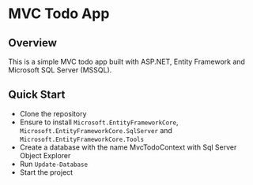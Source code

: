 ﻿# MVC Todo App

## Overview

This is a simple MVC todo app built with ASP.NET, Entity Framework and Microsoft SQL Server (MSSQL).

## Quick Start

-   Clone the repository
-   Ensure to install `Microsoft.EntityFrameworkCore`, `Microsoft.EntityFrameworkCore.SqlServer` and `Microsoft.EntityFrameworkCore.Tools`
-   Create a database with the name MvcTodoContext with Sql Server Object Explorer
-   Run `Update-Database`
-   Start the project
